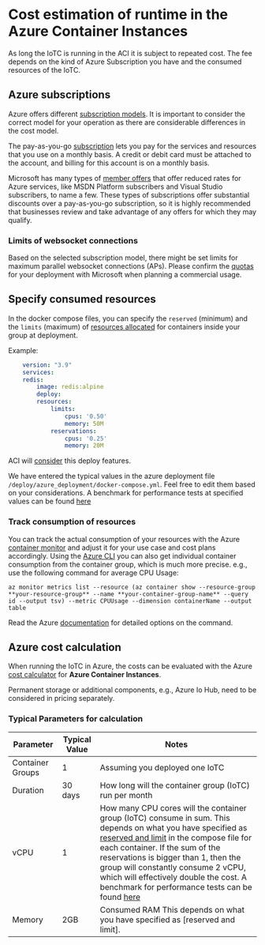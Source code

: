 # Cost estimation of runtime in the Azure Container Instances

As long the IoTC is running in the ACI it is subject to repeated cost. The fee depends on the kind of Azure Subscription you have and the consumed resources of the IoTC.

## Azure subscriptions
Azure offers different [subscription models](https://cloudacademy.com/course/understanding-azure-pricing-and-support/azure-subscriptions/). It is important to consider the correct model for your operation as there are considerable differences in the cost model.

The pay-as-you-go [subscription](https://azure.microsoft.com/en-us/offers/ms-azr-0003p/) lets you pay for the services and resources that you use on a monthly basis. A credit or debit card must be attached to the account, and billing for this account is on a monthly basis.

Microsoft has many types of [member offers](https://azure.microsoft.com/en-us/support/legal/offer-details/) that offer reduced rates for Azure services, like MSDN Platform subscribers and Visual Studio subscribers, to name a few. These types of subscriptions offer substantial discounts over a pay-as-you-go subscription, so it is highly recommended that businesses review and take advantage of any offers for which they may qualify.

### Limits of websocket connections
Based on the selected subscription model, there might be set limits for maximum parallel websocket connections (APs). Please confirm the [quotas](https://docs.microsoft.com/en-us/azure/azure-resource-manager/management/azure-subscription-service-limits) for your deployment with Microsoft when planning a commercial usage.

## Specify consumed resources
In the docker compose files, you can specify the `reserved` (minimum) and the `limits` (maximum) of [resources allocated](https://docs.docker.com/compose/compose-file/compose-file-v3/#deploy) for containers inside your group at deployment.

Example:

````yaml
    version: "3.9"
    services:
    redis:
        image: redis:alpine
        deploy:
        resources:
            limits:
                cpus: '0.50'
                memory: 50M
            reservations:
                cpus: '0.25'
                memory: 20M

````

ACI will [consider](https://docs.docker.com/cloud/ecs-compose-features/#container-resources) this deploy features.

We have entered the typical values in the azure deployment file `/deploy/azure_deployment/docker-compose.yml`. Feel free to edit them based on your considerations. A benchmark for performance tests at specified values can be found [here](./runtime-performance.md#load-tests-in-azure)

### Track consumption of resources

You can track the actual consumption of your resources with the Azure [container monitor](https://docs.microsoft.com/en-us/azure/container-instances/container-instances-monitor) and adjust it for your use case and cost plans accordingly. Using the [Azure CLI](https://docs.microsoft.com/en-us/cli/azure/) you can also get individual container consumption from the container group, which is much more precise. e.g., use the following command for average CPU Usage:

````shell
az monitor metrics list --resource (az container show --resource-group **your-resource-group** --name **your-container-group-name** --query id --output tsv) --metric CPUUsage --dimension containerName --output table
````

Read the Azure [documentation](https://docs.microsoft.com/en-US/cli/azure/monitor/metrics?view=azure-cli-latest#az_monitor_metrics_list) for detailed options on the command.

## Azure cost calculation

When running the IoTC in Azure, the costs can be evaluated with the Azure [cost calculator](https://azure.microsoft.com/en-us/pricing/calculator/) for **Azure Container Instances**.

Permanent storage or additional components, e.g., Azure Io Hub, need to be considered in pricing separately.

### Typical Parameters for calculation

|  Parameter  |  Typical Value  |  Notes  |
|--------|--------|--------|
|Container Groups|1|Assuming you deployed one IoTC|
|Duration|30 days|How long will the container group (IoTC) run per month|
|vCPU|1|How many CPU cores will the container group (IoTC) consume in sum. This depends on what you have specified as [reserved and limit](#specify-resources-reservation-limits) in the compose file for each container. If the sum of the reservations is bigger than 1, then the group will constantly consume 2 vCPU, which will effectively double the cost. A benchmark for performance tests can be found [here](./runtime-performance.md#load-tests-in-azure) |
|Memory|2GB|Consumed RAM This depends on what you have specified as [reserved and limit].|
